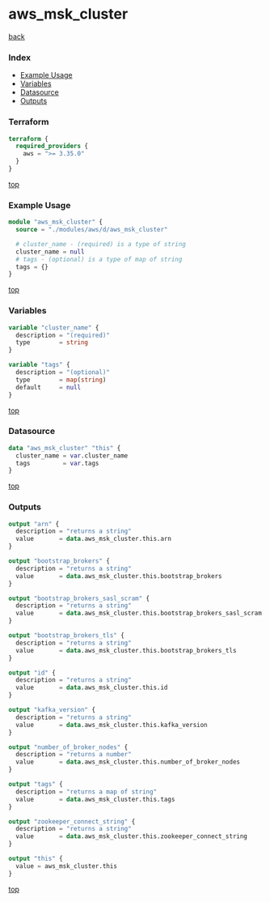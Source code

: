 # aws_msk_cluster

[back](../aws.md)

### Index

- [Example Usage](#example-usage)
- [Variables](#variables)
- [Datasource](#datasource)
- [Outputs](#outputs)

### Terraform

```terraform
terraform {
  required_providers {
    aws = ">= 3.35.0"
  }
}
```

[top](#index)

### Example Usage

```terraform
module "aws_msk_cluster" {
  source = "./modules/aws/d/aws_msk_cluster"

  # cluster_name - (required) is a type of string
  cluster_name = null
  # tags - (optional) is a type of map of string
  tags = {}
}
```

[top](#index)

### Variables

```terraform
variable "cluster_name" {
  description = "(required)"
  type        = string
}

variable "tags" {
  description = "(optional)"
  type        = map(string)
  default     = null
}
```

[top](#index)

### Datasource

```terraform
data "aws_msk_cluster" "this" {
  cluster_name = var.cluster_name
  tags         = var.tags
}
```

[top](#index)

### Outputs

```terraform
output "arn" {
  description = "returns a string"
  value       = data.aws_msk_cluster.this.arn
}

output "bootstrap_brokers" {
  description = "returns a string"
  value       = data.aws_msk_cluster.this.bootstrap_brokers
}

output "bootstrap_brokers_sasl_scram" {
  description = "returns a string"
  value       = data.aws_msk_cluster.this.bootstrap_brokers_sasl_scram
}

output "bootstrap_brokers_tls" {
  description = "returns a string"
  value       = data.aws_msk_cluster.this.bootstrap_brokers_tls
}

output "id" {
  description = "returns a string"
  value       = data.aws_msk_cluster.this.id
}

output "kafka_version" {
  description = "returns a string"
  value       = data.aws_msk_cluster.this.kafka_version
}

output "number_of_broker_nodes" {
  description = "returns a number"
  value       = data.aws_msk_cluster.this.number_of_broker_nodes
}

output "tags" {
  description = "returns a map of string"
  value       = data.aws_msk_cluster.this.tags
}

output "zookeeper_connect_string" {
  description = "returns a string"
  value       = data.aws_msk_cluster.this.zookeeper_connect_string
}

output "this" {
  value = aws_msk_cluster.this
}
```

[top](#index)